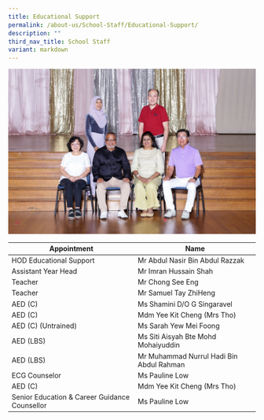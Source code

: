 ```yaml
---
title: Educational Support
permalink: /about-us/School-Staff/Educational-Support/
description: ""
third_nav_title: School Staff
variant: markdown
---
```

![](/images/Dept%20Photo/EDUCATION_SUPPORT_DEPT_6015_P1.jpg)


| Appointment | Name | 
| -------- | -------- | 
| HOD Educational Support    | Mr Abdul Nasir Bin Abdul Razzak   | 
| Assistant Year Head     | Mr Imran Hussain Shah    | 
| Teacher     | Mr Chong See Eng     | 
| Teacher     | Mr Samuel Tay ZhiHeng     | 
| AED (C)     | Ms Shamini D/O G Singaravel   | 
| AED (C)     | Mdm Yee Kit Cheng (Mrs Tho)    |
| AED (C) (Untrained)    | Ms Sarah Yew Mei Foong    |
| AED (LBS)     | Ms Siti Aisyah Bte Mohd Mohaiyuddin     | 
| AED (LBS)     | Mr Muhammad Nurrul Hadi Bin Abdul Rahman    | 
| ECG Counselor     | Ms Pauline Low    | 
| AED (C)     | Mdm Yee Kit Cheng (Mrs Tho)    |
| Senior Education & Career Guidance Counsellor     | Ms Pauline Low    |